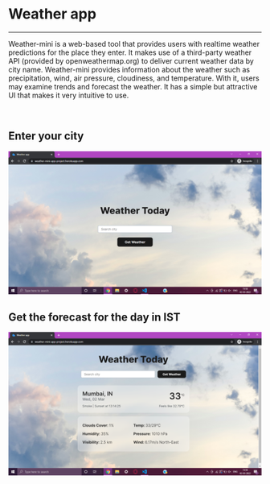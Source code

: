 <h1>Weather app</h1>
<hr>
<p>Weather-mini is a web-based tool that provides users with realtime weather predictions for the place they enter. It makes use of a third-party weather API (provided by openweathermap.org) to deliver current weather data by city name. Weather-mini provides information about the weather such as precipitation, wind, air pressure, cloudiness, and temperature. With it, users may examine trends and forecast the weather. It has a simple but attractive UI that makes it very intuitive to use.</p> <br>

<h2>Enter your city</h2>
<img src="./public/img/Screenshot 1.png" alt="">

<h2>Get the forecast for the day in IST</h2>
<img src="./public/img/Screenshot 2.png" alt="">
